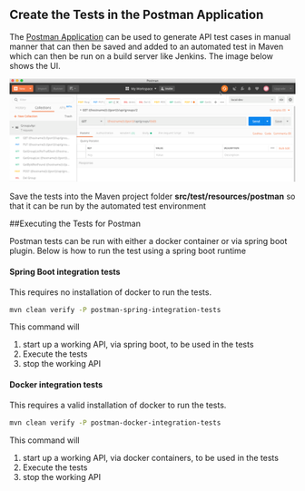 
## Create the Tests in the Postman Application

The [Postman Application](https://www.getpostman.com/downloads/) 
can be used to generate API test cases in manual manner that can then be saved and added to an automated test in Maven
 which can then be run on a build server like Jenkins. The image below shows the UI.
 
![Screenshot](images/postman-test.png)

Save the tests into the Maven project folder **src/test/resources/postman**
 so that it can be run by the automated test environment


##Executing the Tests for Postman

Postman tests can be run with either a docker container or via spring boot plugin.
Below is how to run the test using a spring boot runtime

#### Spring Boot integration tests
This requires no installation of docker to run the tests.
```bash
mvn clean verify -P postman-spring-integration-tests
```
This command will 

1. start up a working API, via spring boot, to be used in the tests
2. Execute the tests
3. stop the working API

#### Docker integration tests
This requires a valid installation of docker to run the tests.
```bash
mvn clean verify -P postman-docker-integration-tests
```
This command will 

1. start up a working API, via docker containers, to be used in the tests
2. Execute the tests
3. stop the working API


